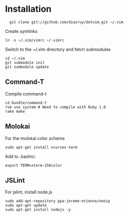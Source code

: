 # Installation

      git clone git://github.com/diazruy/dotvim.git ~/.vim

Create symlinks
	
  	ln -s ~/.vim/vimrc ~/.vimrc

Switch to the ~/.vim directory and fetch submodules

  	cd ~/.vim
  	git submodule init
  	git sumbodule update

## Command-T

Compile command-t

    cd bundle/command-t
    rvm use system # Need to compile with Ruby 1.8
    rake make

## Molokai

For the molokai color scheme

    sudo apt-get install ncurses-term

Add to .bashrc:
    
    export TERM=xterm-256color

## JSLint

For jslint, install node.js

    sudo add-apt-repository ppa:jerome-etienne/neoip 
    sudo apt-get update 
    sudo apt-get install nodejs -y